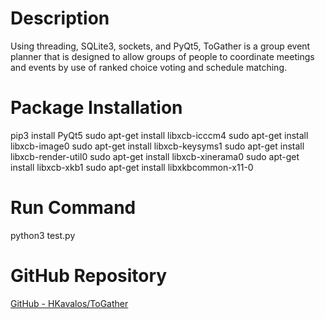 # Description

Using threading, SQLite3, sockets, and PyQt5, ToGather is a group event planner that is designed to allow groups of people to coordinate meetings and events by use of ranked choice voting and schedule matching. 

# Package Installation

pip3 install PyQt5
sudo apt-get install libxcb-icccm4
sudo apt-get install libxcb-image0
sudo apt-get install libxcb-keysyms1
sudo apt-get install libxcb-render-util0
sudo apt-get install libxcb-xinerama0
sudo apt-get install libxcb-xkb1
sudo apt-get install libxkbcommon-x11-0

# Run Command

python3 test.py

# GitHub Repository

[GitHub - HKavalos/ToGather](https://github.com/HKavalos/ToGather)



